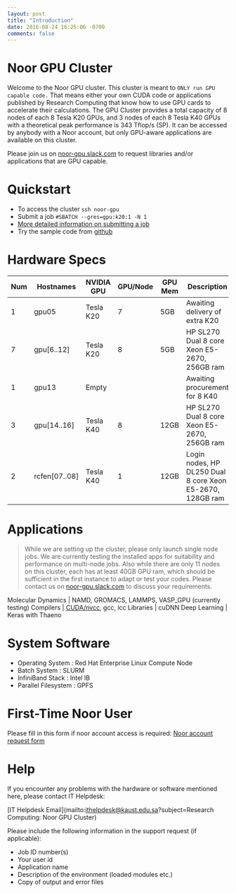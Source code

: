 ```yaml
---
layout: post
title: "Introduction"
date: 2016-08-24 16:25:06 -0700
comments: false
---
```



# Noor GPU Cluster
Welcome to the Noor GPU cluster. This cluster is meant to `ONLY run GPU capable code.` That means either your own CUDA code or applications published by Research Computing that know how to use GPU cards to accelerate their calculations. The GPU Cluster provides a total capacity of 8 nodes of each 8 Tesla K20 GPUs, and 3 nodes of each 8 Tesla K40 GPUs with a theoretical peak performance is 343 Tflop/s (SP). It can be accessed by anybody with a Noor account, but only GPU-aware applications are available on this cluster.


Please join us on [noor-gpu.slack.com](http://noor-gpu.slack.com/)  to request libraries and/or applications that are GPU capable.


# Quickstart
* To access the cluster `ssh noor-gpu`
* Submit a job `#SBATCH --gres=gpu:k20:1 -N 1`
* [More detailed information on submitting a job](2016/08/using-slurm)
* Try the sample code from [github](https://github.com/kaust-rc/noor-gpu)


# Hardware Specs

Num | Hostnames      | NVIDIA GPU | GPU/Node | GPU Mem | Description
----|----------------|------------|----------|---------|-------------
 1 | gpu05         | Tesla K20 | 7 | 5GB  | Awaiting delivery of extra K20
 7 | gpu[6..12]    | Tesla K20 | 8 | 5GB  | HP SL270 Dual 8 core Xeon E5-2670, 256GB ram
 1 | gpu13         | Empty     |   |      | Awaiting procurement for 8 K40
 3 | gpu[14..16]   | Tesla K40 | 8 | 12GB | HP SL270 Dual 8 core Xeon E5-2670, 256GB ram
 2 | rcfen[07..08] | Tesla K40 | 1 | 12GB | Login nodes,  HP DL250 Dual 8 core Xeon E5-2670, 128GB ram



# Applications
> While we are setting up the cluster, please only launch single node jobs.  We are currently testing the installed apps for suitability and performance on multi-node jobs.  Also while there are only 11 nodes on this cluster, each has at least 40GB GPU ram, which should be sufficient in the first instance to adapt or test your codes.  Please contact us on [noor-gpu.slack.com](http://noor-gpu.slack.com/) to discuss your requirements. 

Molecular Dynamics | NAMD, GROMACS, LAMMPS, VASP_GPU (currently testing)
Compilers | [CUDA/nvcc](2018/08/cuda-intro), gcc, icc
Libraries | cuDNN
Deep Learning | Keras with Thaeno



# System Software
  * Operating System    : Red Hat Enterprise Linux Compute Node
  * Batch System        : SLURM
  * InfiniBand Stack    : Intel IB
  * Parallel Filesystem : GPFS


# First-Time Noor User
Please fill in this form if noor account access is required:
[Noor account request form](http://rcweb1.kaust.edu.sa/group/rc/IT_Forms/acct_req.html)


# Help

If you encounter any problems with the hardware or software mentioned here, please contact IT Helpdesk:

[IT Helpdesk Email](mailto:ithelpdesk@kaust.edu.sa?subject=Research Computing: Noor GPU Cluster)

Please include the following information in the support request (if applicable):

  * Job ID number(s)
  * Your user id
  * Application name
  * Description of the environment (loaded modules etc.)
  * Copy of output and error files
